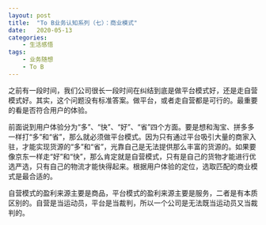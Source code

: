 ```yaml
---
layout: post
title:  "To B业务认知系列（七）：商业模式"
date:   2020-05-13
categories:
    - 生活感悟
tags:
    - 业务随想
    - To B
---
```


之前有一段时间，我们公司很长一段时间在纠结到底是做平台模式好，还是走自营模式好。其实，这个问题没有标准答案。做平台，或者走自营都是可行的。最重要的看是否符合用户的体验。  

前面说到用户体验分为“多”、“快”、“好”、“省”四个方面。要是想和淘宝、拼多多一样打“多”和“省”，那么就必须做平台模式。因为只有通过平台吸引大量的商家入驻，才能实现货源的“多”和“省”，光靠自己是无法提供那么丰富的货源的。如果要像京东一样走“好”和“快”，那么肯定就是自营模式，只有是自己的货物才能进行优选严选，只有自己的物流才能快得起来。根据用户体验的定位，选取匹配的商业模式是最合适的。  

自营模式的盈利来源主要是商品，平台模式的盈利来源主要是服务，二者是有本质区别的。自营是当运动员，平台是当裁判，所以一个公司是无法既当运动员又当裁判的。
